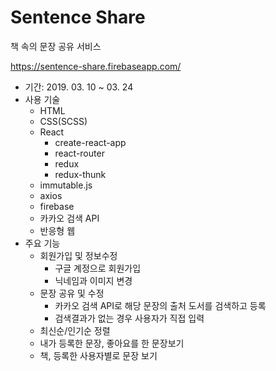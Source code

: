 # Sentence Share
책 속의 문장 공유 서비스

https://sentence-share.firebaseapp.com/

+ 기간: 2019. 03. 10 ~ 03. 24
+ 사용 기술
  + HTML
  + CSS(SCSS)
  + React
    + create-react-app
    + react-router
    + redux
    + redux-thunk
  + immutable.js
  + axios
  + firebase
  + 카카오 검색 API
  + 반응형 웹
+ 주요 기능
  + 회원가입 및 정보수정
    + 구글 계정으로 회원가입
    + 닉네임과 이미지 변경
  + 문장 공유 및 수정
    + 카카오 검색 API로 해당 문장의 출처 도서를 검색하고 등록
    + 검색결과가 없는 경우 사용자가 직접 입력
  + 최신순/인기순 정렬
  + 내가 등록한 문장, 좋아요를 한 문장보기
  + 책, 등록한 사용자별로 문장 보기
